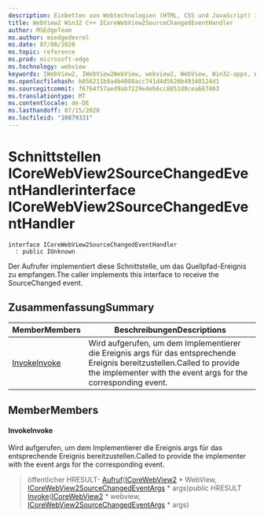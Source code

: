 ```yaml
---
description: Einbetten von Webtechnologien (HTML, CSS und JavaScript) in ihre systemeigenen Anwendungen mit dem Microsoft Edge WebView2-Steuerelement
title: WebView2 Win32 C++ ICoreWebView2SourceChangedEventHandler
author: MSEdgeTeam
ms.author: msedgedevrel
ms.date: 07/08/2020
ms.topic: reference
ms.prod: microsoft-edge
ms.technology: webview
keywords: IWebView2, IWebView2WebView, webview2, WebView, Win32-apps, Win32, Edge, ICoreWebView2, ICoreWebView2Controller, Browser-Steuerelement, Edge-HTML, ICoreWebView2SourceChangedEventHandler
ms.openlocfilehash: b856211b8a4b4088acc741d4d5626b49340124d1
ms.sourcegitcommit: f6764f57aed9ab7229e4eb6cc8851d0cea667403
ms.translationtype: MT
ms.contentlocale: de-DE
ms.lasthandoff: 07/15/2020
ms.locfileid: "10879331"
---
```

# <span data-ttu-id="538da-104">Schnittstellen ICoreWebView2SourceChangedEventHandler</span><span class="sxs-lookup"><span data-stu-id="538da-104">interface ICoreWebView2SourceChangedEventHandler</span></span> 

```
interface ICoreWebView2SourceChangedEventHandler
  : public IUnknown
```

<span data-ttu-id="538da-105">Der Aufrufer implementiert diese Schnittstelle, um das Quellpfad-Ereignis zu empfangen.</span><span class="sxs-lookup"><span data-stu-id="538da-105">The caller implements this interface to receive the SourceChanged event.</span></span>

## <span data-ttu-id="538da-106">Zusammenfassung</span><span class="sxs-lookup"><span data-stu-id="538da-106">Summary</span></span>

 <span data-ttu-id="538da-107">Member</span><span class="sxs-lookup"><span data-stu-id="538da-107">Members</span></span>                        | <span data-ttu-id="538da-108">Beschreibungen</span><span class="sxs-lookup"><span data-stu-id="538da-108">Descriptions</span></span>
--------------------------------|---------------------------------------------
[<span data-ttu-id="538da-109">Invoke</span><span class="sxs-lookup"><span data-stu-id="538da-109">Invoke</span></span>](#invoke) | <span data-ttu-id="538da-110">Wird aufgerufen, um dem Implementierer die Ereignis args für das entsprechende Ereignis bereitzustellen.</span><span class="sxs-lookup"><span data-stu-id="538da-110">Called to provide the implementer with the event args for the corresponding event.</span></span>

## <span data-ttu-id="538da-111">Member</span><span class="sxs-lookup"><span data-stu-id="538da-111">Members</span></span>

#### <span data-ttu-id="538da-112">Invoke</span><span class="sxs-lookup"><span data-stu-id="538da-112">Invoke</span></span> 

<span data-ttu-id="538da-113">Wird aufgerufen, um dem Implementierer die Ereignis args für das entsprechende Ereignis bereitzustellen.</span><span class="sxs-lookup"><span data-stu-id="538da-113">Called to provide the implementer with the event args for the corresponding event.</span></span>

> <span data-ttu-id="538da-114">öffentlicher HRESULT- [Aufruf](#invoke)([ICoreWebView2](icorewebview2.md) \* WebView, [ICoreWebView2SourceChangedEventArgs](icorewebview2sourcechangedeventargs.md) \* args)</span><span class="sxs-lookup"><span data-stu-id="538da-114">public HRESULT [Invoke](#invoke)([ICoreWebView2](icorewebview2.md) \* webview, [ICoreWebView2SourceChangedEventArgs](icorewebview2sourcechangedeventargs.md) \* args)</span></span>

